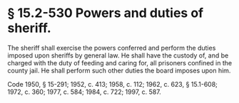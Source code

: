 # § 15.2-530 Powers and duties of sheriff.

<p>The sheriff shall exercise the powers conferred and perform the duties imposed upon sheriffs by general law. He shall have the custody of, and be charged with the duty of feeding and caring for, all prisoners confined in the county jail. He shall perform such other duties the board imposes upon him.</p><p>Code 1950, § 15-291; 1952, c. 413; 1958, c. 112; 1962, c. 623, § 15.1-608; 1972, c. 360; 1977, c. 584; 1984, c. 722; 1997, c. 587.</p>